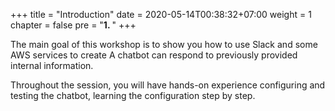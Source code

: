 +++
title = "Introduction"
date = 2020-05-14T00:38:32+07:00
weight = 1
chapter = false
pre = "<b>1. </b>"
+++

The main goal of this workshop is to show you how to use Slack and some AWS services to create
A chatbot can respond to previously provided internal information.

Throughout the session, you will have hands-on experience configuring and testing the chatbot, learning the configuration
step by step.

